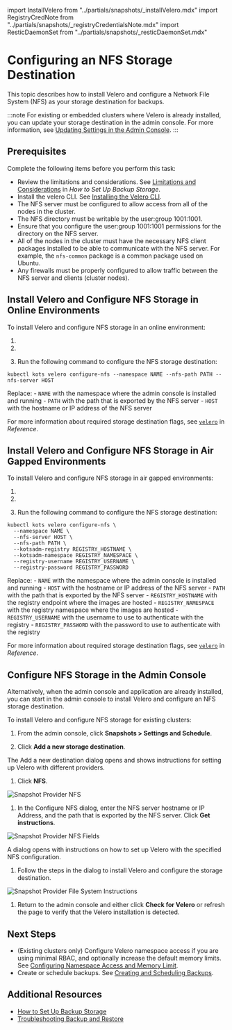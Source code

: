 import InstallVelero from "../partials/snapshots/_installVelero.mdx"
import RegistryCredNote from "../partials/snapshots/_registryCredentialsNote.mdx"
import ResticDaemonSet from "../partials/snapshots/_resticDaemonSet.mdx"

# Configuring an NFS Storage Destination

This topic describes how to install Velero and configure a Network File System (NFS) as your storage destination for backups.

:::note
For existing or embedded clusters where Velero is already installed, you can update your storage destination in the admin console. For more information, see [Updating Settings in the Admin Console](snapshots-updating-with-admin-console).
:::

## Prerequisites

Complete the following items before you perform this task:

* Review the limitations and considerations. See [Limitations and Considerations](snapshots-understanding#limitations-and-considerations) in _How to Set Up Backup Storage_.
* Install the velero CLI. See [Installing the Velero CLI](snapshots-velero-cli-installing).
* The NFS server must be configured to allow access from all of the nodes in the cluster.
* The NFS directory must be writable by the user:group 1001:1001.
* Ensure that you configure the user:group 1001:1001 permissions for the directory on the NFS server.
* All of the nodes in the cluster must have the necessary NFS client packages installed to be able to communicate with the NFS server. For example, the `nfs-common` package is a common package used on Ubuntu.
* Any firewalls must be properly configured to allow traffic between the NFS server and clients (cluster nodes).

## Install Velero and Configure NFS Storage in Online Environments

To install Velero and configure NFS storage in an online environment:

1. <InstallVelero/>

1. <ResticDaemonSet/>

1. Run the following command to configure the NFS storage destination:

  ```
  kubectl kots velero configure-nfs --namespace NAME --nfs-path PATH --nfs-server HOST
  ```

  Replace:
    - `NAME` with the namespace where the admin console is installed and running
    - `PATH` with the path that is exported by the NFS server
    - `HOST` with the hostname or IP address of the NFS server

  For more information about required storage destination flags, see [`velero`](/reference/kots-cli-velero-index) in _Reference_.

## Install Velero and Configure NFS Storage in Air Gapped Environments

To install Velero and configure NFS storage in air gapped environments:

1. <InstallVelero/>

      <RegistryCredNote/>

1. <ResticDaemonSet/>

1. Run the following command to configure the NFS storage destination: 

  ```
  kubectl kots velero configure-nfs \
    --namespace NAME \
    --nfs-server HOST \
    --nfs-path PATH \
    --kotsadm-registry REGISTRY_HOSTNAME \
    --kotsadm-namespace REGISTRY_NAMESPACE \
    --registry-username REGISTRY_USERNAME \
    --registry-password REGISTRY_PASSWORD
  ```

  Replace:
    - `NAME` with the namespace where the admin console is installed and running
    - `HOST` with the hostname or IP address of the NFS server
    - `PATH` with the path that is exported by the NFS server
    - `REGISTRY_HOSTNAME` with the registry endpoint where the images are hosted
    - `REGISTRY_NAMESPACE` with the registry namespace where the images are hosted
    - `REGISTRY_USERNAME` with the username to use to authenticate with the registry
    - `REGISTRY_PASSWORD` with the password to use to authenticate with the registry

  For more information about required storage destination flags, see [`velero`](/reference/kots-cli-velero-index) in _Reference_.

## Configure NFS Storage in the Admin Console

Alternatively, when the admin console and application are already installed, you can start in the admin console to install Velero and configure an NFS storage destination.

To install Velero and configure NFS storage for existing clusters:

1. From the admin console, click **Snapshots > Settings and Schedule**.

1. Click **Add a new storage destination**.

  The Add a new destination dialog opens and shows instructions for setting up Velero with different providers.

1. Click **NFS**.

  ![Snapshot Provider NFS](/images/snapshot-provider-nfs.png)

1. In the Configure NFS dialog, enter the NFS server hostname or IP Address, and the path that is exported by the NFS server. Click **Get instructions**.

  ![Snapshot Provider NFS Fields](/images/snapshot-provider-nfs-fields.png)

  A dialog opens with instructions on how to set up Velero with the specified NFS configuration.

1. Follow the steps in the dialog to install Velero and configure the storage destination.

  ![Snapshot Provider File System Instructions](/images/snapshot-provider-nfs-instructions.png)

1. Return to the admin console and either click **Check for Velero** or refresh the page to verify that the Velero installation is detected.

## Next Steps

* (Existing clusters only) Configure Velero namespace access if you are using minimal RBAC, and optionally increase the default memory limits. See [Configuring Namespace Access and Memory Limit](snapshots-velero-installing-config).
* Create or schedule backups. See [Creating and Scheduling Backups](snapshots-creating).

## Additional Resources

* [How to Set Up Backup Storage](snapshots-understanding)
* [Troubleshooting Backup and Restore](snapshots-troubleshooting-backup-restore)
